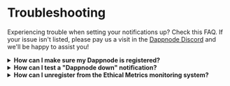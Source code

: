 # Troubleshooting

Experiencing trouble when setting your notifications up? Check this FAQ. If your issue isn't listed, please pay us a visit in the [Dappnode Discord](https://discord.gg/dappnode) and we'll be happy to assist you!

<details>
  <summary><strong>How can I make sure my Dappnode is registered?</strong></summary>
  
  **Email:** Upon registering, an email will be sent to your configured email address. If you don't receive this email, please check your spam folder.
    **Telegram:** Once your bot has been set up, you can press the "Send Test Notification" button to see if everything is working as expected.
</details>

<details>
  <summary><strong>How can I test a "Dappnode down" notification?</strong></summary>
  
  There are various ways to test a "Dappnode down" notification. The easiest way is to stop your Dappnode temporarily, but you can also test it by stopping the "Prometheus" service of your Ethical Metrics package. After an hour, you should receive a "Dappnode down" notification in your Email and/or Telegram.
</details>

<details>
    <summary><strong>How can I unregister from the Ethical Metrics monitoring system?</strong></summary>
    
    <p><strong> 1. Using the Dappnode Interface:</strong> From the active Dappnode, simply navigate to <a href="http://my.dappnode/system/notifications">System > Notifications</a> and toggle off <b>Ethical Metrics</b>. This will stop all notifications and halt metric collection from your Dappnode. As long as Ethical Metrics notifications are enabled in the Dappnode UI, your device remains registered in our monitoring system.</p>
  
    <p><strong>2. For Inactive Dappnodes:</strong> If your Dappnode is no longer accessible, locate the <b>unregister link</b> in the welcome email you received upon registration. Keep in mind that using this method won't employ our IP hiding measures, but you can enhance security using tools like a VPN. Please keep in mind that if your Dappnode is still up and running with Ethical Metrics notifications turned on, it'll register again by itself.</p>
    
    <p><strong>3. Manual Unregistration:</strong> Lost the welcome email? You can also unregister by inputting the following URL into your browser: <code>https://ethical-metrics.dappnode.io/unregister-from-email/?instance=<i>YOUR_INSTANCE</i>.onion%3A9090</code>. Make sure to replace <i>YOUR_INSTANCE</i> with the unique identifier for your Dappnode, excluding ".onion:9090", which is already included in the provided URL.</p>

</details>
